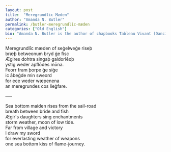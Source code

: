 ```yaml
---
layout: post
title:  "Meregrundlic Mæden"
author: "Amanda N. Butler"
permalink: /butler-meregrundlic-mæden
categories: ["Old English"]
bio: "Amanda N. Butler is the author of chapbooks Tableau Vivant (Dancing Girl Press, 2015) and effercrescent (Dancing Girl Press, forthcoming). Her poetry has also been published in Haikuniverse, Babe Soda Magazine, NatureWriting, and others. She can be found online at <a href='https://arsamandica.wordpress.com/'>arsamandica.wordpress.com</a>."
---
```


Meregrundlīc mæden of seġelweġe riseþ  
bræþ betweonum bryd ġe fisc  
Ægires dohtra singaþ galdorlēoþ  
ystig weder apflōdes mōna.  
Feorr fram þorpe ġe siġe  
ic ābeġde min sweord  
for ece weder wæpenena  
an meregrundes cos lieġfare.  

–––

Sea bottom maiden rises from the sail-road  
breath between bride and fish  
Ægir's daughters sing enchantments  
storm weather, moon of low tide.  
Far from village and victory  
I draw my sword  
for everlasting weather of weapons  
one sea bottom kiss of flame-journey.  
